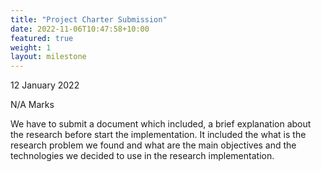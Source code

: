 ```yaml
---
title: "Project Charter Submission"
date: 2022-11-06T10:47:58+10:00
featured: true
weight: 1
layout: milestone
---
```


12 January 2022

N/A Marks

We have to submit a document which included, a brief explanation about the research before start the implementation. It included the what is the research problem we found and what are the main objectives and the technologies we decided to use in the research implementation.